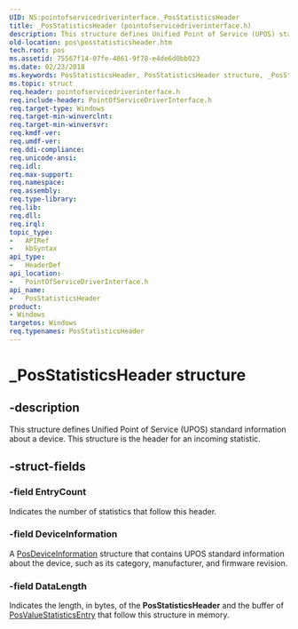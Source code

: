 ```yaml
---
UID: NS:pointofservicedriverinterface._PosStatisticsHeader
title: _PosStatisticsHeader (pointofservicedriverinterface.h)
description: This structure defines Unified Point of Service (UPOS) standard information about a device. This structure is the header for an incoming statistic.
old-location: pos\posstatisticsheader.htm
tech.root: pos
ms.assetid: 75567f14-07fe-4861-9f78-e4de6d0bb023
ms.date: 02/23/2018
ms.keywords: PosStatisticsHeader, PosStatisticsHeader structure, _PosStatisticsHeader, pointofservicedriverinterface/PosStatisticsHeader, pos.posstatisticsheader
ms.topic: struct
req.header: pointofservicedriverinterface.h
req.include-header: PointOfServiceDriverInterface.h
req.target-type: Windows
req.target-min-winverclnt: 
req.target-min-winversvr: 
req.kmdf-ver: 
req.umdf-ver: 
req.ddi-compliance: 
req.unicode-ansi: 
req.idl: 
req.max-support: 
req.namespace: 
req.assembly: 
req.type-library: 
req.lib: 
req.dll: 
req.irql: 
topic_type:
-	APIRef
-	kbSyntax
api_type:
-	HeaderDef
api_location:
-	PointOfServiceDriverInterface.h
api_name:
-	PosStatisticsHeader
product:
- Windows
targetos: Windows
req.typenames: PosStatisticsHeader
---
```


# _PosStatisticsHeader structure


## -description


This structure defines Unified Point of Service (UPOS) standard information about a device. This structure is the header for an incoming statistic.


## -struct-fields




### -field EntryCount

Indicates the number of statistics that follow this header.


### -field DeviceInformation

A <a href="https://msdn.microsoft.com/library/windows/hardware/dn772217">PosDeviceInformation</a> structure that contains UPOS standard information about the device, such as its category, manufacturer, and firmware revision. 


### -field DataLength

Indicates the length, in bytes, of the <b>PosStatisticsHeader</b> and the buffer of <a href="https://msdn.microsoft.com/library/windows/hardware/dn772322">PosValueStatisticsEntry</a> that follow this structure in memory.

